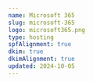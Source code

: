 ```yaml
---
name: Microsoft 365
slug: microsoft-365
logo: microsoft365.png
type: hosting
spfAlignment: true
dkim: true
dkimAlignment: true
updated: 2024-10-05
---
```


<script>
  import Block from '$lib/block.svelte';
</script>
